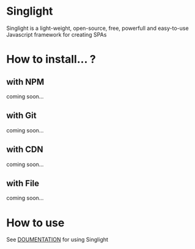 # Singlight
Singlight is a light-weight, open-source, free, powerfull and easy-to-use Javascript framework for creating SPAs

# How to install... ?
## with NPM
coming soon...

## with Git
coming soon...

## with CDN
coming soon...

## with File
coming soon...

# How to use
See [DOUMENTATION]() for using Singlight
